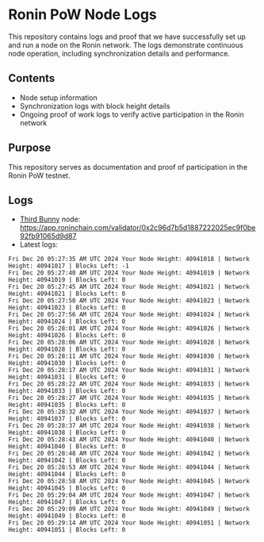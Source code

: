 # Ronin PoW Node Logs

This repository contains logs and proof that we have successfully set up and run a node on the Ronin network. The logs demonstrate continuous node operation, including synchronization details and performance.

## Contents

- Node setup information
- Synchronization logs with block height details
- Ongoing proof of work logs to verify active participation in the Ronin network

## Purpose

This repository serves as documentation and proof of participation in the Ronin PoW testnet.

## Logs

- [Third Bunny](https://thirdbunny.xyz/) node: https://app.roninchain.com/validator/0x2c96d7b5d1887222025ec9f0be92fb91065d9d87
- Latest logs:
```
Fri Dec 20 05:27:35 AM UTC 2024 Your Node Height: 40941018 | Network Height: 40941017 | Blocks Left: -1
Fri Dec 20 05:27:40 AM UTC 2024 Your Node Height: 40941019 | Network Height: 40941019 | Blocks Left: 0
Fri Dec 20 05:27:45 AM UTC 2024 Your Node Height: 40941021 | Network Height: 40941021 | Blocks Left: 0
Fri Dec 20 05:27:50 AM UTC 2024 Your Node Height: 40941023 | Network Height: 40941023 | Blocks Left: 0
Fri Dec 20 05:27:56 AM UTC 2024 Your Node Height: 40941024 | Network Height: 40941024 | Blocks Left: 0
Fri Dec 20 05:28:01 AM UTC 2024 Your Node Height: 40941026 | Network Height: 40941026 | Blocks Left: 0
Fri Dec 20 05:28:06 AM UTC 2024 Your Node Height: 40941028 | Network Height: 40941028 | Blocks Left: 0
Fri Dec 20 05:28:11 AM UTC 2024 Your Node Height: 40941030 | Network Height: 40941030 | Blocks Left: 0
Fri Dec 20 05:28:17 AM UTC 2024 Your Node Height: 40941031 | Network Height: 40941031 | Blocks Left: 0
Fri Dec 20 05:28:22 AM UTC 2024 Your Node Height: 40941033 | Network Height: 40941033 | Blocks Left: 0
Fri Dec 20 05:28:27 AM UTC 2024 Your Node Height: 40941035 | Network Height: 40941035 | Blocks Left: 0
Fri Dec 20 05:28:32 AM UTC 2024 Your Node Height: 40941037 | Network Height: 40941037 | Blocks Left: 0
Fri Dec 20 05:28:37 AM UTC 2024 Your Node Height: 40941038 | Network Height: 40941038 | Blocks Left: 0
Fri Dec 20 05:28:43 AM UTC 2024 Your Node Height: 40941040 | Network Height: 40941040 | Blocks Left: 0
Fri Dec 20 05:28:48 AM UTC 2024 Your Node Height: 40941042 | Network Height: 40941042 | Blocks Left: 0
Fri Dec 20 05:28:53 AM UTC 2024 Your Node Height: 40941044 | Network Height: 40941044 | Blocks Left: 0
Fri Dec 20 05:28:58 AM UTC 2024 Your Node Height: 40941045 | Network Height: 40941045 | Blocks Left: 0
Fri Dec 20 05:29:04 AM UTC 2024 Your Node Height: 40941047 | Network Height: 40941047 | Blocks Left: 0
Fri Dec 20 05:29:09 AM UTC 2024 Your Node Height: 40941049 | Network Height: 40941049 | Blocks Left: 0
Fri Dec 20 05:29:14 AM UTC 2024 Your Node Height: 40941051 | Network Height: 40941051 | Blocks Left: 0
```
